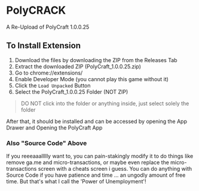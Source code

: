 # PolyCRACK
A Re-Upload of PolyCraft 1.0.0.25

## To Install Extension
1. Download the files by downloading the ZIP from the Releases Tab
2. Extract the downloaded ZIP (PolyCraft_1.0.0.25.zip)
3. Go to chrome://extensions/
4. Enable Developer Mode (you cannot play this game without it)
5. Click the ```Load Unpacked``` Button
6. Select the PolyCraft_1.0.0.25 Folder (NOT ZIP)
> DO NOT click into the folder or anything inside, just select solely the folder

After that, it should be installed and can be accessed by opening the App Drawer and Opening the PolyCraft App

### Also "Source Code" Above
If you reeeaaallllly want to, you can pain-stakingly modify it to do things like remove ga.me and micro-transactions, or maybe even replace the micro-transactions screen with a cheats screen i guess. You can do anything with Source Code if you have patience and time ... an ungodly amount of free time. But that's what I call the 'Power of Unemployment'!
